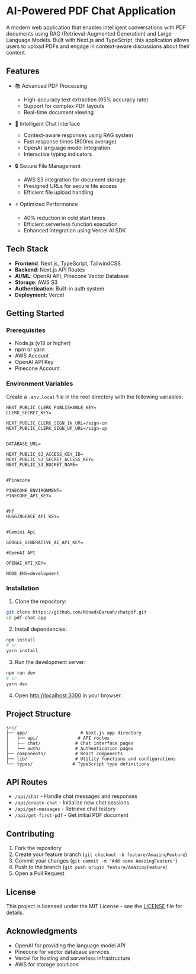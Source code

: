 # AI-Powered PDF Chat Application

A modern web application that enables intelligent conversations with PDF documents using RAG (Retrieval-Augmented Generation) and Large Language Models. Built with Next.js and TypeScript, this application allows users to upload PDFs and engage in context-aware discussions about their content.

## Features

- 📚 Advanced PDF Processing
  - High-accuracy text extraction (95% accuracy rate)
  - Support for complex PDF layouts
  - Real-time document viewing

- 🤖 Intelligent Chat Interface
  - Context-aware responses using RAG system
  - Fast response times (800ms average)
  - OpenAI language model integration
  - Interactive typing indicators

- 🔒 Secure File Management
  - AWS S3 integration for document storage
  - Presigned URLs for secure file access
  - Efficient file upload handling

- ⚡ Optimized Performance
  - 40% reduction in cold start times
  - Efficient serverless function execution
  - Enhanced integration using Vercel AI SDK

## Tech Stack

- **Frontend**: Next.js, TypeScript, TailwindCSS
- **Backend**: Next.js API Routes
- **AI/ML**: OpenAI API, Pinecone Vector Database
- **Storage**: AWS S3
- **Authentication**: Built-in auth system
- **Deployment**: Vercel

## Getting Started

### Prerequisites

- Node.js (v18 or higher)
- npm or yarn
- AWS Account
- OpenAI API Key
- Pinecone Account

### Environment Variables

Create a `.env.local` file in the root directory with the following variables:

```plaintext
NEXT_PUBLIC_CLERK_PUBLISHABLE_KEY=
CLERK_SECRET_KEY=

NEXT_PUBLIC_CLERK_SIGN_IN_URL=/sign-in
NEXT_PUBLIC_CLERK_SIGN_UP_URL=/sign-up


DATABASE_URL=

NEXT_PUBLIC_S3_ACCESS_KEY_ID=
NEXT_PUBLIC_S3_SECRET_ACCESS_KEY=
NEXT_PUBLIC_S3_BUCKET_NAME=


#Pinecone

PINECONE_ENVIRONMENT=
PINECONE_API_KEY=


#hf
HUGGINGFACE_API_KEY=


#Gemini Api

GOOGLE_GENERATIVE_AI_API_KEY=

#OpenAI API

OPENAI_API_KEY=

NODE_ENV=development
```

### Installation

1. Clone the repository:
```bash
git clone https://github.com/NinadxBaruah/chatpdf.git
cd pdf-chat-app
```

2. Install dependencies:
```bash
npm install
# or
yarn install
```

3. Run the development server:
```bash
npm run dev
# or
yarn dev
```

4. Open [http://localhost:3000](http://localhost:3000) in your browser.

## Project Structure

```
src/
├── app/                    # Next.js app directory
│   ├── api/               # API routes
│   ├── chat/             # Chat interface pages
│   └── auth/             # Authentication pages
├── components/           # React components
├── lib/                  # Utility functions and configurations
└── types/               # TypeScript type definitions
```

## API Routes

- `/api/chat` - Handle chat messages and responses
- `/api/create-chat` - Initialize new chat sessions
- `/api/get-messages` - Retrieve chat history
- `/api/get-first-pdf` - Get initial PDF document

## Contributing

1. Fork the repository
2. Create your feature branch (`git checkout -b feature/AmazingFeature`)
3. Commit your changes (`git commit -m 'Add some AmazingFeature'`)
4. Push to the branch (`git push origin feature/AmazingFeature`)
5. Open a Pull Request

## License

This project is licensed under the MIT License - see the [LICENSE](LICENSE) file for details.

## Acknowledgments

- OpenAI for providing the language model API
- Pinecone for vector database services
- Vercel for hosting and serverless infrastructure
- AWS for storage solutions